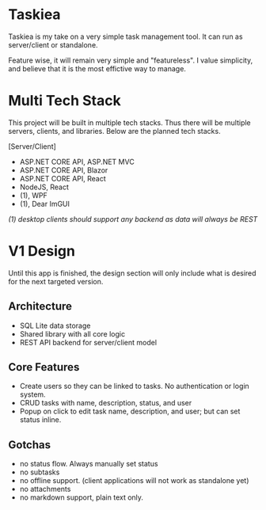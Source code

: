 # Taskiea
Taskiea is my take on a very simple task management tool. It can run as server/client or standalone.

Feature wise, it will remain very simple and "featureless". I value simplicity, and believe that it is the most
effictive way to manage.

# Multi Tech Stack
This project will be built in multiple tech stacks. Thus there will be multiple servers, clients, and libraries. Below are the planned tech stacks.

[Server/Client]
- ASP.NET CORE API, ASP.NET MVC
- ASP.NET CORE API, Blazor
- ASP.NET CORE API, React
- NodeJS, React
- (1), WPF
- (1), Dear ImGUI

*(1) desktop clients should support any backend as data will always be REST*

# V1 Design
Until this app is finished, the design section will only include what is desired for the next targeted version.

## Architecture
- SQL Lite data storage
- Shared library with all core logic
- REST API backend for server/client model

## Core Features
- Create users so they can be linked to tasks. No authentication or login system.
- CRUD tasks with name, description, status, and user
- Popup on click to edit task name, description, and user; but can set status inline.

## Gotchas
- no status flow. Always manually set status
- no subtasks
- no offline support. (client applications will not work as standalone yet)
- no attachments
- no markdown support, plain text only.